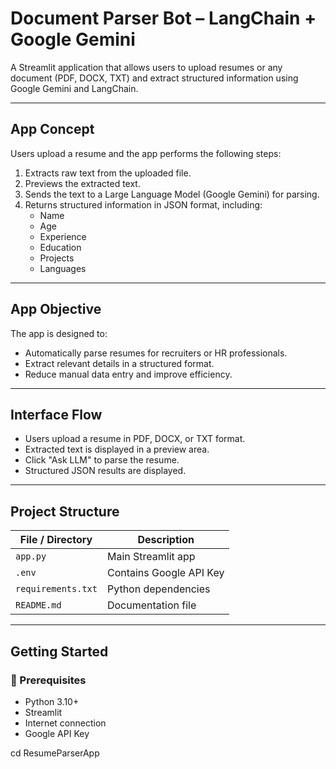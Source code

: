 # Document Parser Bot – LangChain + Google Gemini

A Streamlit application that allows users to upload resumes or any document (PDF, DOCX, TXT) and extract structured information using Google Gemini and LangChain.

---

## App Concept

Users upload a resume and the app performs the following steps:

1. Extracts raw text from the uploaded file.
2. Previews the extracted text.
3. Sends the text to a Large Language Model (Google Gemini) for parsing.
4. Returns structured information in JSON format, including:
   - Name
   - Age
   - Experience
   - Education
   - Projects
   - Languages

---

## App Objective

The app is designed to:

- Automatically parse resumes for recruiters or HR professionals.
- Extract relevant details in a structured format.
- Reduce manual data entry and improve efficiency.

---

## Interface Flow

- Users upload a resume in PDF, DOCX, or TXT format.
- Extracted text is displayed in a preview area.
- Click "Ask LLM" to parse the resume.
- Structured JSON results are displayed.

---

## Project Structure

| File / Directory     | Description                                        |
|----------------------|----------------------------------------------------|
| `app.py`             | Main Streamlit app                                 |
| `.env`               | Contains Google API Key                             |
| `requirements.txt`   | Python dependencies                                 |
| `README.md`          | Documentation file                                  |

---

## Getting Started

### 🔧 Prerequisites

- Python 3.10+
- Streamlit
- Internet connection
- Google API Key

cd ResumeParserApp
